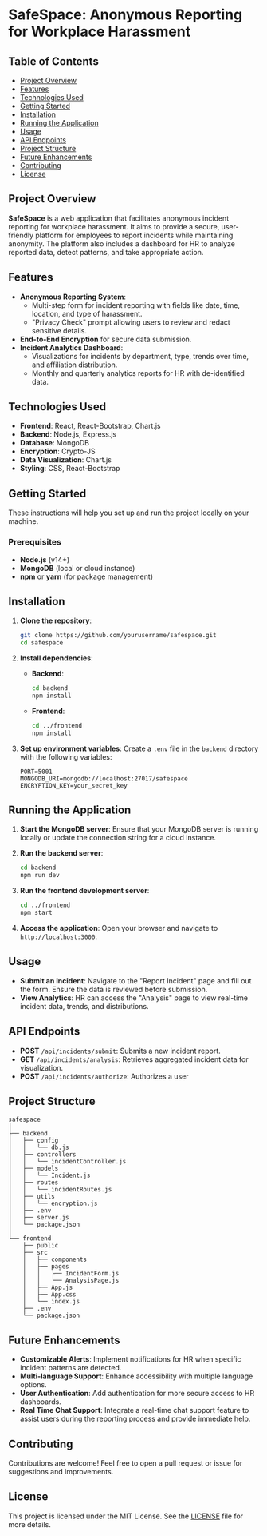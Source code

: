 
# SafeSpace: Anonymous Reporting for Workplace Harassment

## Table of Contents
- [Project Overview](#project-overview)
- [Features](#features)
- [Technologies Used](#technologies-used)
- [Getting Started](#getting-started)
- [Installation](#installation)
- [Running the Application](#running-the-application)
- [Usage](#usage)
- [API Endpoints](#api-endpoints)
- [Project Structure](#project-structure)
- [Future Enhancements](#future-enhancements)
- [Contributing](#contributing)
- [License](#license)

## Project Overview
**SafeSpace** is a web application that facilitates anonymous incident reporting for workplace harassment. It aims to provide a secure, user-friendly platform for employees to report incidents while maintaining anonymity. The platform also includes a dashboard for HR to analyze reported data, detect patterns, and take appropriate action.

## Features
- **Anonymous Reporting System**:
  - Multi-step form for incident reporting with fields like date, time, location, and type of harassment.
  - "Privacy Check" prompt allowing users to review and redact sensitive details.
- **End-to-End Encryption** for secure data submission.
- **Incident Analytics Dashboard**:
  - Visualizations for incidents by department, type, trends over time, and affiliation distribution.
  - Monthly and quarterly analytics reports for HR with de-identified data.

## Technologies Used
- **Frontend**: React, React-Bootstrap, Chart.js
- **Backend**: Node.js, Express.js
- **Database**: MongoDB
- **Encryption**: Crypto-JS
- **Data Visualization**: Chart.js
- **Styling**: CSS, React-Bootstrap

## Getting Started
These instructions will help you set up and run the project locally on your machine.

### Prerequisites
- **Node.js** (v14+)
- **MongoDB** (local or cloud instance)
- **npm** or **yarn** (for package management)

## Installation
1. **Clone the repository**:
    ```bash
    git clone https://github.com/yourusername/safespace.git
    cd safespace
    ```

2. **Install dependencies**:
    - **Backend**:
      ```bash
      cd backend
      npm install
      ```

    - **Frontend**:
      ```bash
      cd ../frontend
      npm install
      ```

3. **Set up environment variables**:
   Create a `.env` file in the `backend` directory with the following variables:
    ```env
    PORT=5001
    MONGODB_URI=mongodb://localhost:27017/safespace
    ENCRYPTION_KEY=your_secret_key
    ```

## Running the Application
1. **Start the MongoDB server**:
   Ensure that your MongoDB server is running locally or update the connection string for a cloud instance.

2. **Run the backend server**:
   ```bash
   cd backend
   npm run dev
   ```

3. **Run the frontend development server**:
   ```bash
   cd ../frontend
   npm start
   ```

4. **Access the application**:
   Open your browser and navigate to `http://localhost:3000`.

## Usage
- **Submit an Incident**: Navigate to the "Report Incident" page and fill out the form. Ensure the data is reviewed before submission.
- **View Analytics**: HR can access the "Analysis" page to view real-time incident data, trends, and distributions.

## API Endpoints
- **POST** `/api/incidents/submit`: Submits a new incident report.
- **GET** `/api/incidents/analysis`: Retrieves aggregated incident data for visualization.
- **POST** `/api/incidents/authorize`: Authorizes a user

## Project Structure
```
safespace
│
├── backend
│   ├── config
│   │   └── db.js
│   ├── controllers
│   │   └── incidentController.js
│   ├── models
│   │   └── Incident.js
│   ├── routes
│   │   └── incidentRoutes.js
│   ├── utils
│   │   └── encryption.js
│   ├── .env
│   ├── server.js
│   └── package.json
│
└── frontend
    ├── public
    ├── src
    │   ├── components
    │   ├── pages
    │   │   ├── IncidentForm.js
    │   │   └── AnalysisPage.js
    │   ├── App.js
    │   ├── App.css
    │   └── index.js
    ├── .env
    └── package.json
```

## Future Enhancements
- **Customizable Alerts**: Implement notifications for HR when specific incident patterns are detected.
- **Multi-language Support**: Enhance accessibility with multiple language options.
- **User Authentication**: Add authentication for more secure access to HR dashboards.
- **Real Time Chat Support**: Integrate a real-time chat support feature to assist users during the reporting process and provide immediate help.

## Contributing
Contributions are welcome! Feel free to open a pull request or issue for suggestions and improvements.

## License
This project is licensed under the MIT License. See the [LICENSE](LICENSE) file for more details.

